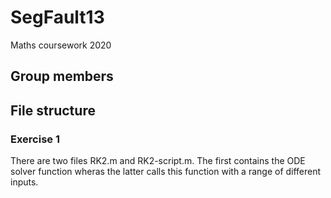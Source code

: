 # SegFault13

Maths coursework 2020

## Group members

## File structure
### Exercise 1
There are two files RK2.m and RK2-script.m. The first contains the ODE solver function wheras the latter calls this function with a range of different inputs.